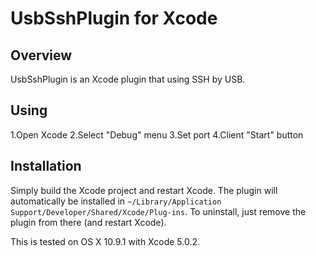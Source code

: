 # UsbSshPlugin for Xcode

## Overview

UsbSshPlugin is an Xcode plugin that using SSH by USB.

## Using

1.Open Xcode
2.Select "Debug" menu
3.Set port
4.Client "Start" button

## Installation

Simply build the Xcode project and restart Xcode. The plugin will automatically be installed in `~/Library/Application Support/Developer/Shared/Xcode/Plug-ins`. To uninstall, just remove the plugin from there (and restart Xcode).


This is tested on OS X 10.9.1 with Xcode 5.0.2.
